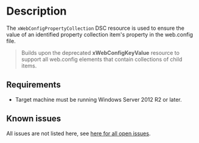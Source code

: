 # Description

The `xWebConfigPropertyCollection` DSC resource is used to ensure the value of an
identified property collection item's property in the web.config file.

>Builds upon the deprecated **xWebConfigKeyValue** resource to support all web.config
>elements that contain collections of child items.

## Requirements

* Target machine must be running Windows Server 2012 R2 or later.

## Known issues

All issues are not listed here, see [here for all open issues](https://github.com/dsccommunity/xWebAdministration/issues?q=is%3Aissue+is%3Aopen+in%3Atitle+xWebConfigPropertyCollection).
